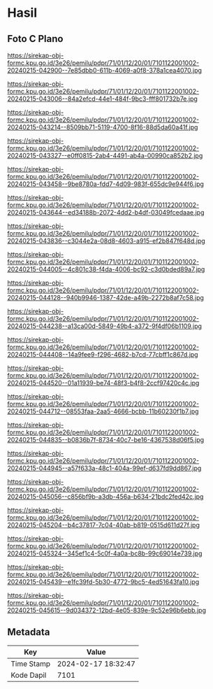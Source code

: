 # Hasil

## Foto C Plano

https://sirekap-obj-formc.kpu.go.id/3e26/pemilu/pdpr/71/01/12/20/01/7101122001002-20240215-042900--7e85dbb0-611b-4069-a0f8-378a1cea4070.jpg

https://sirekap-obj-formc.kpu.go.id/3e26/pemilu/pdpr/71/01/12/20/01/7101122001002-20240215-043006--84a2efcd-44e1-484f-9bc3-fff801732b7e.jpg

https://sirekap-obj-formc.kpu.go.id/3e26/pemilu/pdpr/71/01/12/20/01/7101122001002-20240215-043214--8509bb71-5119-4700-8f16-88d5da60a41f.jpg

https://sirekap-obj-formc.kpu.go.id/3e26/pemilu/pdpr/71/01/12/20/01/7101122001002-20240215-043327--e0ff0815-2ab4-4491-ab4a-00990ca852b2.jpg

https://sirekap-obj-formc.kpu.go.id/3e26/pemilu/pdpr/71/01/12/20/01/7101122001002-20240215-043458--9be8780a-fdd7-4d09-983f-655dc9e944f6.jpg

https://sirekap-obj-formc.kpu.go.id/3e26/pemilu/pdpr/71/01/12/20/01/7101122001002-20240215-043644--ed34188b-2072-4dd2-b4df-03049fcedaae.jpg

https://sirekap-obj-formc.kpu.go.id/3e26/pemilu/pdpr/71/01/12/20/01/7101122001002-20240215-043836--c3044e2a-08d8-4603-a915-ef2b847f648d.jpg

https://sirekap-obj-formc.kpu.go.id/3e26/pemilu/pdpr/71/01/12/20/01/7101122001002-20240215-044005--4c801c38-f4da-4006-bc92-c3d0bded89a7.jpg

https://sirekap-obj-formc.kpu.go.id/3e26/pemilu/pdpr/71/01/12/20/01/7101122001002-20240215-044128--940b9946-1387-42de-a49b-2272b8af7c58.jpg

https://sirekap-obj-formc.kpu.go.id/3e26/pemilu/pdpr/71/01/12/20/01/7101122001002-20240215-044238--a13ca00d-5849-49b4-a372-9f4df06b1109.jpg

https://sirekap-obj-formc.kpu.go.id/3e26/pemilu/pdpr/71/01/12/20/01/7101122001002-20240215-044408--14a9fee9-f296-4682-b7cd-77cbff1c867d.jpg

https://sirekap-obj-formc.kpu.go.id/3e26/pemilu/pdpr/71/01/12/20/01/7101122001002-20240215-044520--01a11939-be74-48f3-b4f8-2ccf97420c4c.jpg

https://sirekap-obj-formc.kpu.go.id/3e26/pemilu/pdpr/71/01/12/20/01/7101122001002-20240215-044712--08553faa-2aa5-4666-bcbb-11b60230f1b7.jpg

https://sirekap-obj-formc.kpu.go.id/3e26/pemilu/pdpr/71/01/12/20/01/7101122001002-20240215-044835--b0836b7f-8734-40c7-be16-4367538d06f5.jpg

https://sirekap-obj-formc.kpu.go.id/3e26/pemilu/pdpr/71/01/12/20/01/7101122001002-20240215-044945--a57f633a-48c1-404a-99ef-d637fd9dd867.jpg

https://sirekap-obj-formc.kpu.go.id/3e26/pemilu/pdpr/71/01/12/20/01/7101122001002-20240215-045056--c856bf9b-a3db-456a-b634-21bdc2fed42c.jpg

https://sirekap-obj-formc.kpu.go.id/3e26/pemilu/pdpr/71/01/12/20/01/7101122001002-20240215-045204--b4c37817-7c04-40ab-b819-0515d611d27f.jpg

https://sirekap-obj-formc.kpu.go.id/3e26/pemilu/pdpr/71/01/12/20/01/7101122001002-20240215-045324--345ef1c4-5c0f-4a0a-bc8b-99c69014e739.jpg

https://sirekap-obj-formc.kpu.go.id/3e26/pemilu/pdpr/71/01/12/20/01/7101122001002-20240215-045439--e1fc39fd-5b30-4772-9bc5-4ed51643fa10.jpg

https://sirekap-obj-formc.kpu.go.id/3e26/pemilu/pdpr/71/01/12/20/01/7101122001002-20240215-045615--9d034372-12bd-4e05-839e-9c52e96b6ebb.jpg


## Metadata

| Key        | Value               |
| ---------- | ------------------- |
| Time Stamp | 2024-02-17 18:32:47 |
| Kode Dapil | 7101                |



